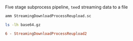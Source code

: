 Five stage subprocess pipeline, `tee`d streaming data to a file

```bash
amm StreamingDownloadProcessReupload.sc

ls -lh base64.gz
```


```diff
6 - StreamingDownloadProcessReupload2
```